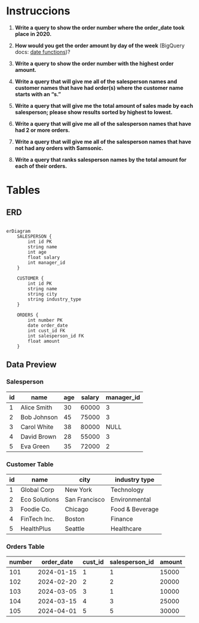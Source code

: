 # Instruccions

1. **Write a query to show the order number where the order_date took place in 2020.**

2. **How would you get the order amount by day of the week** (BigQuery docs: [date functions](https://cloud.google.com/bigquery/docs/reference/standard-sql/date_functions))?

3. **Write a query to show the order number with the highest order amount.**

4. **Write a query that will give me all of the salesperson names and customer names that have had order(s) where the customer name starts with an “s.”**

5. **Write a query that will give me the total amount of sales made by each salesperson; please show results sorted by highest to lowest.**

6. **Write a query that will give me all of the salesperson names that have had 2 or more orders.**

7. **Write a query that will give me all of the salesperson names that have not had any orders with Samsonic.**

8. **Write a query that ranks salesperson names by the total amount for each of their orders.**


# Tables

## ERD

```mermaid

erDiagram
    SALESPERSON {
        int id PK
        string name
        int age
        float salary
        int manager_id
    }
    
    CUSTOMER {
        int id PK
        string name
        string city
        string industry_type
    }
    
    ORDERS {
        int number PK
        date order_date
        int cust_id FK
        int salesperson_id FK
        float amount
    }

```

## Data Preview

### Salesperson 

| id | name          | age | salary  | manager_id |
|----|---------------|-----|---------|------------|
| 1  | Alice Smith   | 30  | 60000   | 3          |
| 2  | Bob Johnson    | 45  | 75000   | 3          |
| 3  | Carol White   | 38  | 80000   | NULL       |
| 4  | David Brown   | 28  | 55000   | 3          |
| 5  | Eva Green     | 35  | 72000   | 2          |

### Customer Table

| id | name          | city       | industry type   |
|----|---------------|------------|------------------|
| 1  | Global Corp   | New York   | Technology        |
| 2  | Eco Solutions  | San Francisco | Environmental     |
| 3  | Foodie Co.    | Chicago    | Food & Beverage   |
| 4  | FinTech Inc.  | Boston     | Finance           |
| 5  | HealthPlus    | Seattle    | Healthcare        |

### Orders Table

| number | order_date | cust_id | salesperson_id | amount  |
|--------|------------|---------|----------------|---------|
| 101    | 2024-01-15 | 1       | 1              | 15000   |
| 102    | 2024-02-20 | 2       | 2              | 20000   |
| 103    | 2024-03-05 | 3       | 1              | 10000   |
| 104    | 2024-03-15 | 4       | 3              | 25000   |
| 105    | 2024-04-01 | 5       | 5              | 30000   |

